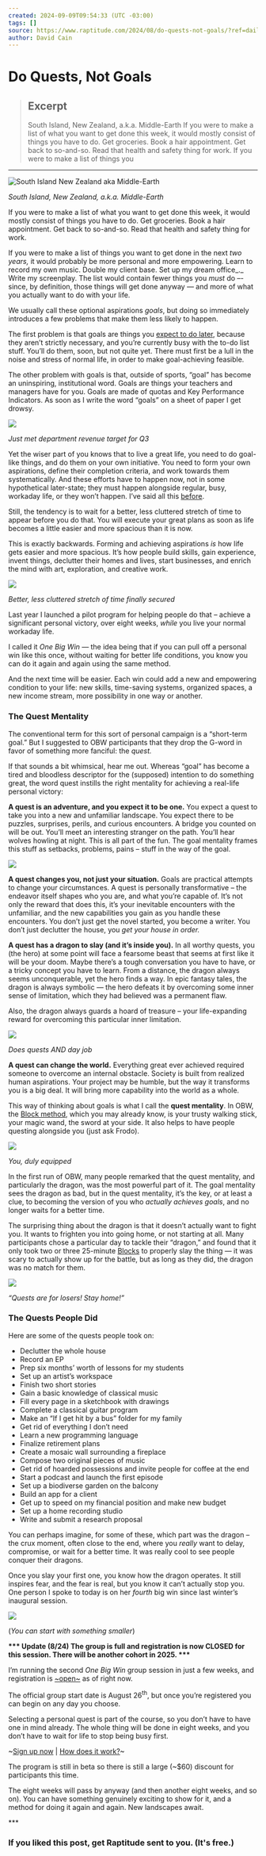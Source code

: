 ```yaml
---
created: 2024-09-09T09:54:33 (UTC -03:00)
tags: []
source: https://www.raptitude.com/2024/08/do-quests-not-goals/?ref=dailydev
author: David Cain
---
```


# Do Quests, Not Goals

> ## Excerpt
> South Island, New Zealand, a.k.a. Middle-Earth If you were to make a list of what you want to get done this week, it would mostly consist of things you have to do. Get groceries. Book a hair appointment. Get back to so-and-so. Read that health and safety thing for work. If you were to make a list of things you

---
![South Island New Zealand aka Middle-Earth](https://www.raptitude.com/wp-content/uploads/2024/08/tobias-keller-73F4pKoUkM0-unsplash.jpg)

_South Island, New Zealand, a.k.a. Middle-Earth_

If you were to make a list of what you want to get done this week, it would mostly consist of things you have to do. Get groceries. Book a hair appointment. Get back to so-and-so. Read that health and safety thing for work.

If you were to make a list of things you want to get done in the next _two years,_ it would probably be more personal and more empowering. Learn to record my own music. Double my client base. Set up my dream office_._ Write my screenplay. The list would contain fewer things you _must_ do –- since, by definition, those things will get done anyway — and more of what you actually want to do with your life.

We usually call these optional aspirations _goals_, but doing so immediately introduces a few problems that make them less likely to happen.  

The first problem is that goals are things you [expect to do later](https://www.raptitude.com/2023/11/personal-goals-have-to-happen-now/), because they aren’t strictly necessary, and you’re currently busy with the to-do list stuff. You’ll do them, soon, but not quite yet. There must first be a lull in the noise and stress of normal life, in order to make goal-achieving feasible.

The other problem with goals is that, outside of sports, “goal” has become an uninspiring, institutional word. Goals are things your teachers and managers have for you. Goals are made of quotas and Key Performance Indicators. As soon as I write the word “goals” on a sheet of paper I get drowsy.

[![](https://www.raptitude.com/wp-content/uploads/2024/08/ronaldo-300x203.jpg)](https://www.raptitude.com/wp-content/uploads/2024/08/ronaldo.jpg)

_Just met department revenue target for Q3_

Yet the wiser part of you knows that to live a great life, you need to do goal-like things, and do them on your own initiative. You need to form your own aspirations, define their completion criteria, and work towards them systematically. And these efforts have to happen now, not in some hypothetical later-state; they must happen alongside regular, busy, workaday life, or they won’t happen. I’ve said all this [before](https://www.raptitude.com/2023/11/personal-goals-have-to-happen-now/).

Still, the tendency is to wait for a better, less cluttered stretch of time to appear before you do that. You will execute your great plans as soon as life becomes a little easier and more spacious than it is now.

This is exactly backwards. Forming and achieving aspirations _is_ how life gets easier and more spacious. It’s how people build skills, gain experience, invent things, declutter their homes and lives, start businesses, and enrich the mind with art, exploration, and creative work.

[![](https://www.raptitude.com/wp-content/uploads/2024/08/The_Unicorn_in_Captivity_from_the_Unicorn_Tapestries_MET_DP118991.jpg)](https://www.raptitude.com/wp-content/uploads/2024/08/The_Unicorn_in_Captivity_from_the_Unicorn_Tapestries_MET_DP118991.jpg)

_Better, less cluttered stretch of time finally secured_

Last year I launched a pilot program for helping people do that – achieve a significant personal victory, over eight weeks, _while_ you live your normal workaday life.

I called it _One Big Win —_ the idea being that if you can pull off a personal win like this once, without waiting for better life conditions, you know you can do it again and again using the same method.

And the next time will be easier. Each win could add a new and empowering condition to your life: new skills, time-saving systems, organized spaces, a new income stream, more possibility in one way or another.

### The Quest Mentality

The conventional term for this sort of personal campaign is a “short-term goal.” But I suggested to OBW participants that they drop the G-word in favor of something more fanciful: the _quest._

If that sounds a bit whimsical, hear me out. Whereas “goal” has become a tired and bloodless descriptor for the (supposed) intention to do something great, the word quest instills the right mentality for achieving a real-life personal victory:

**A quest is an adventure, and you expect it to be one.** You expect a quest to take you into a new and unfamiliar landscape. You expect there to be puzzles, surprises, perils, and curious encounters. A bridge you counted on will be out. You’ll meet an interesting stranger on the path. You’ll hear wolves howling at night. This is all part of the fun. The goal mentality frames this stuff as setbacks, problems, pains – stuff in the way of the goal.

[![](https://www.raptitude.com/wp-content/uploads/2024/08/quest-3-bg-600.jpg)](https://www.raptitude.com/wp-content/uploads/2024/08/quest-3-bg-600.jpg)

  
**A quest changes you, not just your situation.** Goals are practical attempts to change your circumstances. A quest is personally transformative – the endeavor itself shapes who you are, and what you’re capable of. It’s not only the reward that does this, it’s your inevitable encounters with the unfamiliar, and the new capabilities you gain as you handle these encounters. You don’t just get the novel started, you become a writer. You don’t just declutter the house, you _get your house in order._

**A quest has a dragon to slay (and it’s inside you).** In all worthy quests, you (the hero) at some point will face a fearsome beast that seems at first like it will be your doom. Maybe there’s a tough conversation you have to have, or a tricky concept you have to learn. From a distance, the dragon always seems unconquerable, yet the hero finds a way. In epic fantasy tales, the dragon is always symbolic — the hero defeats it by overcoming some inner sense of limitation, which they had believed was a permanent flaw.

Also, the dragon always guards a hoard of treasure – your life-expanding reward for overcoming this particular inner limitation.

[![](https://www.raptitude.com/wp-content/uploads/2024/08/indy-quest.jpg)](https://www.raptitude.com/wp-content/uploads/2024/08/indy-quest.jpg)

_Does quests AND day job_

**A quest can change the world.** Everything great ever achieved required someone to overcome an internal obstacle. Society is built from realized human aspirations. Your project may be humble, but the way it transforms you is a big deal. It will bring more capability into the world as a whole.

This way of thinking about goals is what I call the **quest mentality**. In OBW, the [Block method](https://www.raptitude.com/2021/11/how-to-do-things/), which you may already know, is your trusty walking stick, your magic wand, the sword at your side. It also helps to have people questing alongside you (just ask Frodo).

[![](https://www.raptitude.com/wp-content/uploads/2024/08/quest-sword-682-bg.jpg)](https://www.raptitude.com/wp-content/uploads/2024/08/quest-sword-682-bg.jpg)

_You, duly equipped_

In the first run of OBW, many people remarked that the quest mentality, and particularly the dragon, was the most powerful part of it. The goal mentality sees the dragon as bad, but in the quest mentality, it’s the key, or at least a clue, to becoming the version of you who _actually achieves goals_, and no longer waits for a better time.

The surprising thing about the dragon is that it doesn’t actually want to fight you. It wants to frighten you into going home, or not starting at all. Many participants chose a particular day to tackle their “dragon,” and found that it only took two or three 25-minute [Blocks](https://www.raptitude.com/2021/11/how-to-do-things/) to properly slay the thing — it was scary to actually show up for the battle, but as long as they did, the dragon was no match for them.

[![](https://www.raptitude.com/wp-content/uploads/2024/08/dragon-gold.png)](https://www.raptitude.com/wp-content/uploads/2024/08/dragon-gold.png)

_“Quests are for losers! Stay home!”_

### **The Quests People Did**

Here are some of the quests people took on:

-   Declutter the whole house
-   Record an EP
-   Prep six months’ worth of lessons for my students
-   Set up an artist’s workspace
-   Finish two short stories
-   Gain a basic knowledge of classical music
-   Fill every page in a sketchbook with drawings
-   Complete a classical guitar program
-   Make an “If I get hit by a bus” folder for my family
-   Get rid of everything I don’t need
-   Learn a new programming language
-   Finalize retirement plans
-   Create a mosaic wall surrounding a fireplace
-   Compose two original pieces of music
-   Get rid of hoarded possessions and invite people for coffee at the end
-   Start a podcast and launch the first episode
-   Set up a biodiverse garden on the balcony
-   Build an app for a client
-   Get up to speed on my financial position and make new budget
-   Set up a home recording studio
-   Write and submit a research proposal

You can perhaps imagine, for some of these, which part was the dragon – the crux moment, often close to the end, where you _really_ want to delay, compromise, or wait for a better time. It was really cool to see people conquer their dragons.

Once you slay your first one, you know how the dragon operates. It still inspires fear, and the fear is real, but you know it can’t actually stop you. One person I spoke to today is on her _fourth_ big win since last winter’s inaugural session.

[![](https://www.raptitude.com/wp-content/uploads/2024/08/frodo.jpg)](https://www.raptitude.com/wp-content/uploads/2024/08/frodo.jpg)

(_You can start with something smaller_)

**\*\*\* Update (8/24) The group is full and registration is now CLOSED for this session. There will be another cohort in 2025. \*\*\***

I’m running the second _One Big Win_ group session in just a few weeks, and registration is [~open~](https://courses.campcalm.com/one-big-win-life-changing-goals-one-block-at-a-time?coupon=HTDTPPL) as of right now.

The official group start date is August 26<sup>th</sup>, but once you’re registered you can begin on any day you choose.

Selecting a personal quest is part of the course, so you don’t have to have one in mind already. The whole thing will be done in eight weeks, and you don’t have to wait for life to stop being busy first.

~[Sign up now](https://courses.campcalm.com/one-big-win-life-changing-goals-one-block-at-a-time?coupon=HTDTPPL) | [How does it work?](https://courses.campcalm.com/one-big-win-life-changing-goals-one-block-at-a-time?coupon=HTDTPPL)~

The program is still in beta so there is still a large (~$60) discount for participants this time.

The eight weeks will pass by anyway (and then another eight weeks, and so on). You can have something genuinely exciting to show for it, and a method for doing it again and again. New landscapes await.

\*\*\*

### If you liked this post, get Raptitude sent to you. (It's free.)
